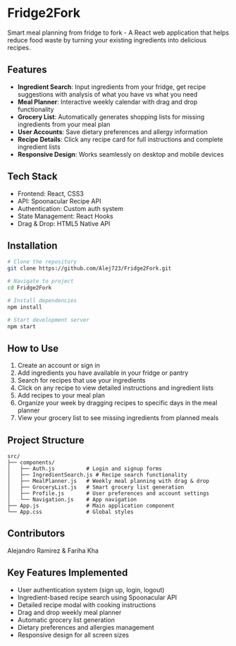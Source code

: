 # Fridge2Fork

Smart meal planning from fridge to fork - A React web application that helps reduce food waste by turning your existing ingredients into delicious recipes.

## Features

- **Ingredient Search**: Input ingredients from your fridge, get recipe suggestions with analysis of what you have vs what you need
- **Meal Planner**: Interactive weekly calendar with drag and drop functionality
- **Grocery List**: Automatically generates shopping lists for missing ingredients from your meal plan
- **User Accounts**: Save dietary preferences and allergy information
- **Recipe Details**: Click any recipe card for full instructions and complete ingredient lists
- **Responsive Design**: Works seamlessly on desktop and mobile devices

## Tech Stack

- Frontend: React, CSS3
- API: Spoonacular Recipe API
- Authentication: Custom auth system
- State Management: React Hooks
- Drag & Drop: HTML5 Native API

## Installation

```bash
# Clone the repository
git clone https://github.com/Alej723/Fridge2Fork.git

# Navigate to project
cd Fridge2Fork

# Install dependencies
npm install

# Start development server
npm start
```

## How to Use
1. Create an account or sign in
2. Add ingredients you have available in your fridge or pantry
3. Search for recipes that use your ingredients
4. Click on any recipe to view detailed instructions and ingredient lists
5. Add recipes to your meal plan
6. Organize your week by dragging recipes to specific days in the meal planner
7. View your grocery list to see missing ingredients from planned meals

## Project Structure
```
src/
├── components/
│   ├── Auth.js          # Login and signup forms
│   ├── IngredientSearch.js # Recipe search functionality
│   ├── MealPlanner.js   # Weekly meal planning with drag & drop
│   ├── GroceryList.js   # Smart grocery list generation
│   ├── Profile.js       # User preferences and account settings
│   └── Navigation.js    # App navigation
├── App.js               # Main application component
└── App.css              # Global styles
```

## Contributors
Alejandro Ramirez & Fariha Kha

## Key Features Implemented
- User authentication system (sign up, login, logout)
- Ingredient-based recipe search using Spoonacular API
- Detailed recipe modal with cooking instructions
- Drag and drop weekly meal planner
- Automatic grocery list generation
- Dietary preferences and allergies management
- Responsive design for all screen sizes
